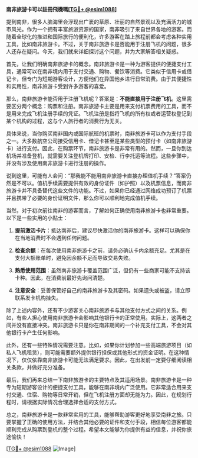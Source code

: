 **南非旅游卡可以註冊飛機嗎[[TG💪+ @esim1088](https://t.me/s/esim1088)]**

提到南非，很多人脑海里会浮现出广袤的草原、壮丽的自然景观以及充满活力的城市风光。作为一个拥有丰富旅游资源的国家，南非吸引了来自世界各地的游客。而随着全球化的推进和国际旅行的便利化，许多游客在踏上旅程前都会考虑各种实用工具，比如南非旅游卡。不过，关于南非旅游卡是否能用于注册飞机的问题，很多人还存在疑问。今天，我们就来详细探讨这个问题，并为大家解答相关疑惑。

首先，让我们明确南非旅游卡的概念。南非旅游卡是一种为游客提供的便捷支付工具，通常可以在南非境内用于支付交通、购物、餐饮等消费。它类似于信用卡或借记卡，但专门为短期游客设计，方便他们在异国他乡进行日常消费。由于其便捷性和实用性，南非旅游卡受到许多游客的喜爱。

那么，南非旅游卡能否用于注册飞机呢？答案是：**不能直接用于注册飞机**。这里需要区分两个概念：购票和注册。南非旅游卡主要是用来支付机票费用的工具，而不是用来完成飞机注册手续的凭证。飞机注册是指将飞机的所有权或者运营权登记到某个机构的过程，这与个人旅行者的消费行为无关。

具体来说，当你购买南非国内或国际航班的机票时，南非旅游卡可以作为支付手段之一。大多数航空公司接受信用卡、借记卡甚至是某些类型的预付卡（如南非旅游卡）进行支付。因此，在购票环节，南非旅游卡是非常有用的。然而，一旦你到达机场并准备登机，就需要关注登机牌打印、安检、行李托运等流程。这些步骤中，并没有涉及使用南非旅游卡进行注册的操作。

说到这里，可能有人会问：“那我能不能用南非旅游卡直接办理值机手续？”答案仍然是不可以。值机手续需要提供有效的身份证件（如护照）以及机票信息，而南非旅游卡并不具备替代这些文件的功能。不过，如果你已经通过网络成功预订了机票并且携带了必要的身份证明文件，那么你可以顺利地完成值机手续。

当然，对于初次前往南非的游客而言，了解如何正确使用南非旅游卡也非常重要。以下是一些实用的小贴士：

1. **提前激活卡片**：抵达南非后，建议尽快激活你的南非旅游卡。这样可以确保你在当地消费时不会遇到任何问题。
   
2. **检查余额**：在每次使用南非旅游卡之前，请务必确认卡内余额充足。尤其是在支付大额账单时，避免因余额不足而导致交易失败。

3. **熟悉使用范围**：虽然南非旅游卡覆盖范围广泛，但仍有一些商家可能不支持该卡种。因此，在消费前最好先询问清楚。

4. **注意安全**：妥善保管好自己的南非旅游卡及其密码。如果遗失或被盗，请立即联系发卡机构挂失。

除了上述内容外，还有不少游客关心南非旅游卡与其他支付方式之间的关系。例如，有些人担心使用南非旅游卡会影响其他银行卡的正常使用。实际上，这两者之间并没有直接冲突。南非旅游卡只是你在南非期间的一个补充支付工具，不会对其他银行卡产生任何影响。

此外，还有一些特殊情况需要注意。比如，如果你计划参加一些高端旅游项目（如私人飞机租赁），则可能需要额外提供银行担保或其他形式的资金证明。在这种情况下，仅仅依靠南非旅游卡可能无法满足要求。因此，在出发前一定要仔细阅读相关条款，并做好充分准备。

最后，我们再来总结一下南非旅游卡的主要特点及其适用场景。南非旅游卡是一种专为短期游客设计的便捷支付工具，能够在南非境内广泛使用。它非常适合用来支付交通、住宿、购物等日常开销，但在飞机注册方面却无能为力。因此，在规划行程时，请根据实际情况合理选择合适的支付方式。

总之，南非旅游卡是一款非常实用的工具，能够帮助游客更好地享受南非之旅。只要掌握了正确的使用方法，并结合其他必要的证件和支付手段，相信每位游客都能顺利完成从购票到登机的整个过程。希望本文能够为你提供有益的信息，并祝你旅途愉快！

[[TG💪+ @esim1088](https://t.me/s/esim1088) ![Image](https://i.postimg.cc/4NQfJmqS/Snipaste-2025-05-13-00-14-12.png)]